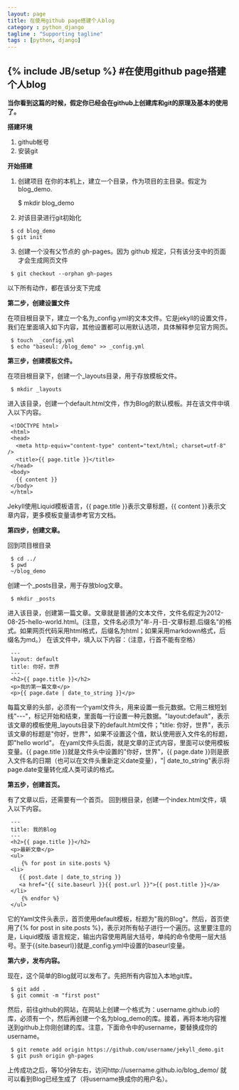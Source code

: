 ```yaml
---
layout: page
title: 在使用github page搭建个人blog
category : python_django
tagline : "Supporting tagline"
tags : [python, django]
---
```

{% include JB/setup %}
#在使用github page搭建个人blog
---
**当你看到这篇的时候，假定你已经会在github上创建库和git的原理及基本的使用了。**

**搭建环境**

1. github帐号
2. 安装git

**开始搭建**

1. 创建项目
在你的本机上，建立一个目录，作为项目的主目录。假定为blog_demo.

    $ mkdir blog_demo

2. 对该目录进行git初始化
```
 $ cd blog_demo
 $ git init
```
3. 创建一个没有父节点的 gh-pages。因为 github 规定，只有该分支中的页面才会生成网页文件
```
 $ git checkout --orphan gh-pages
```
以下所有动作，都在该分支下完成

**第二步，创建设置文件**

在项目根目录下，建立一个名为_config.yml的文本文件。它是jekyll的设置文件，我们在里面填入如下内容，其他设置都可以用默认选项，具体解释参见官方网页。
```
 $ touch  _config.yml
 $ echo "baseul: /blog_demo" >> _config.yml
```
**第三步，创建模板文件。**

在项目根目录下，创建一个_layouts目录，用于存放模板文件。
```
 $ mkdir _layouts
```
进入该目录，创建一个default.html文件，作为Blog的默认模板。并在该文件中填入以下内容。
```
 <!DOCTYPE html>
 <html>
 <head>
 　<meta http-equiv="content-type" content="text/html; charset=utf-8" />
 　<title>{{ page.title }}</title>
 </head>
 <body>
 　{{ content }}
 </body>
 </html>
```
Jekyll使用Liquid模板语言，{{ page.title }}表示文章标题，{{ content }}表示文章内容，更多模板变量请参考官方文档。

**第四步，创建文章。**

回到项目根目录
```
 $ cd ../
 $ pwd
 ~/blog_demo
```
创建一个_posts目录，用于存放blog文章。
```
 $ mkdir _posts
```
进入该目录，创建第一篇文章。文章就是普通的文本文件，文件名假定为2012-08-25-hello-world.html。(注意，文件名必须为"年-月-日-文章标题.后缀名"的格式。如果网页代码采用html格式，后缀名为html；如果采用markdown格式，后缀名为md。）
在该文件中，填入以下内容：（注意，行首不能有空格）
```
 ---
 layout: default
 title: 你好，世界
 ---
 <h2>{{ page.title }}</h2>
 <p>我的第一篇文章</p>
 <p>{{ page.date | date_to_string }}</p>
```
每篇文章的头部，必须有一个yaml文件头，用来设置一些元数据。它用三根短划线"---"，标记开始和结束，里面每一行设置一种元数据。"layout:default"，表示该文章的模板使用_layouts目录下的default.html文件；"title: 你好，世界"，表示该文章的标题是"你好，世界"，如果不设置这个值，默认使用嵌入文件名的标题，即"hello world"。
在yaml文件头后面，就是文章的正式内容，里面可以使用模板变量。{{ page.title }}就是文件头中设置的"你好，世界"，{{ page.date }}则是嵌入文件名的日期（也可以在文件头重新定义date变量），"| date_to_string"表示将page.date变量转化成人类可读的格式。

**第五步，创建首页。**

有了文章以后，还需要有一个首页。
回到根目录，创建一个index.html文件，填入以下内容。
```
 --- 
 title: 我的Blog
 ---
 <h2>{{ page.title }}</h2>
 <p>最新文章</p>
 <ul>
 　　{% for post in site.posts %}
 <li>
 　 {{ post.date | date_to_string }} 
 　 <a href="{{ site.baseurl }}{{ post.url }}">{{ post.title }}</a>
 </li>
 　　{% endfor %}
 </ul>
```
它的Yaml文件头表示，首页使用default模板，标题为"我的Blog"。然后，首页使用了{% for post in site.posts %}，表示对所有帖子进行一个遍历。这里要注意的是，Liquid模版  语言规定，输出内容使用两层大括号，单纯的命令使用一层大括号。至于{{site.baseurl}}就是_config.yml中设置的baseurl变量。

**第六步，发布内容。**

现在，这个简单的Blog就可以发布了。先把所有内容加入本地git库。
```
 $ git add .
 $ git commit -m "first post"
```
然后，前往github的网站，在网站上创建一个格式为：username.github.io的库，必须有一个，然后再创建一个名为blog_demo的库。接着，再将本地内容推送到github上你刚创建的库。注意，下面命令中的username，要替换成你的username。
```
 $ git remote add origin https://github.com/username/jekyll_demo.git
 $ git push origin gh-pages
```
上传成功之后，等10分钟左右，访问http://username.github.io/blog_demo/ 就可以看到Blog已经生成了（将username换成你的用户名）。
